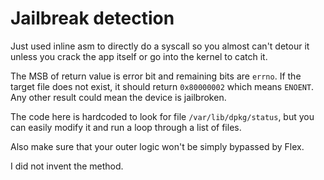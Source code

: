 # Jailbreak detection

Just used inline asm to directly do a syscall so you almost can't detour it unless you crack the app itself or go into the kernel to catch it.

The MSB of return value is error bit and remaining bits are `errno`. If the target file does not exist, it should return `0x80000002` which means `ENOENT`. Any other result could mean the device is jailbroken.

The code here is hardcoded to look for file `/var/lib/dpkg/status`, but you can easily modify it and run a loop through a list of files.

Also make sure that your outer logic won't be simply bypassed by Flex.

I did not invent the method.
